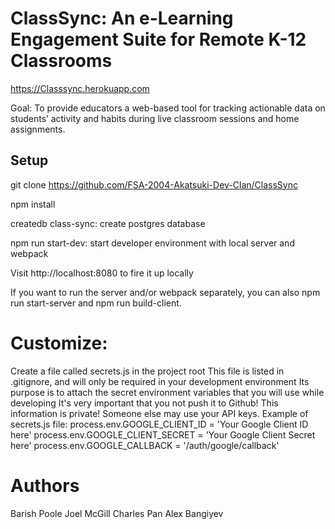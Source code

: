 # ClassSync: An e-Learning Engagement Suite for Remote K-12 Classrooms

https://Classsync.herokuapp.com

Goal: To provide educators a web-based tool for tracking actionable data on students’ activity and habits during live classroom sessions and home assignments.

## Setup

git clone https://github.com/FSA-2004-Akatsuki-Dev-Clan/ClassSync

npm install

createdb class-sync: create postgres database

npm run start-dev: start developer environment with local server and webpack

Visit http://localhost:8080 to fire it up locally

If you want to run the server and/or webpack separately, you can also npm run start-server and npm run build-client.

# Customize:

Create a file called secrets.js in the project root
This file is listed in .gitignore, and will only be required in your development environment
Its purpose is to attach the secret environment variables that you will use while developing
It's very important that you not push it to Github! This information is private! Someone else may use your API keys.
Example of secrets.js file:
process.env.GOOGLE_CLIENT_ID = 'Your Google Client ID here' process.env.GOOGLE_CLIENT_SECRET = 'Your Google Client Secret here' process.env.GOOGLE_CALLBACK = '/auth/google/callback'

# Authors

Barish Poole
Joel McGill
Charles Pan
Alex Bangiyev
